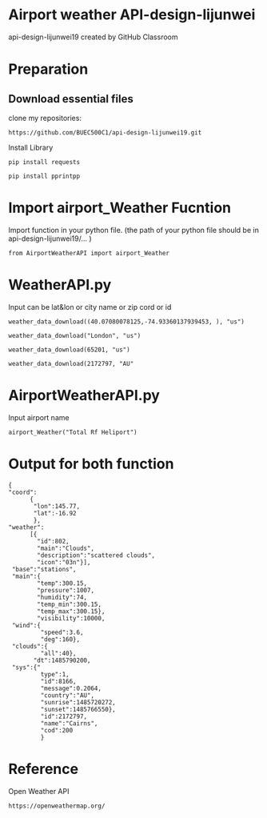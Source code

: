 # Airport weather API-design-lijunwei
api-design-lijunwei19 created by GitHub Classroom


# Preparation
## Download essential files    
clone my repositories:   
```
https://github.com/BUEC500C1/api-design-lijunwei19.git
```
Install Library 
```
pip install requests

pip install pprintpp
```

# Import airport_Weather Fucntion
Import function in your python file. (the path of your python file should be in api-design-lijunwei19/... )
```
from AirportWeatherAPI import airport_Weather 

```

# WeatherAPI.py
Input can be lat&lon or city name or zip cord or id 
```
weather_data_download((40.07080078125,-74.93360137939453, ), "us")

weather_data_download("London", "us") 

weather_data_download(65201, "us")

weather_data_download(2172797, "AU"
```
# AirportWeatherAPI.py
Input airport name
```
airport_Weather("Total Rf Heliport")
```
# Output for both function
```
{
"coord":
      {
       "lon":145.77,
       "lat":-16.92
       },
"weather":
      [{
        "id":802,
        "main":"Clouds",
        "description":"scattered clouds",
        "icon":"03n"}],
 "base":"stations",
 "main":{
        "temp":300.15,
        "pressure":1007,
        "humidity":74,
        "temp_min":300.15,
        "temp_max":300.15},
        "visibility":10000,
 "wind":{
         "speed":3.6,
         "deg":160},
 "clouds":{
         "all":40},
       "dt":1485790200,
 "sys":{"
         type":1,
         "id":8166,
         "message":0.2064,
         "country":"AU",
         "sunrise":1485720272,
         "sunset":1485766550},
         "id":2172797,
         "name":"Cairns",
         "cod":200
         }
 ```
# Reference 
Open Weather API 
```
https://openweathermap.org/
```
